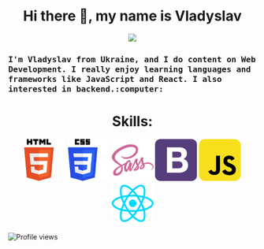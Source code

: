 <h1 align="center"> Hi there 👋, my name is Vladyslav</h1>
<p align="center">
   <img src="https://media.giphy.com/media/ZVik7pBtu9dNS/giphy.gif" width=280>
</p>
 
<h3>  
<samp>
I'm Vladyslav from Ukraine, and I do content on Web Development. I really enjoy learning languages and frameworks like JavaScript and React. I also interested in backend.:computer:
</samp>
</h3>
<h1 align="center">Skills:</h1>

<p align="center">
<img alt="html" width="85px" src="Skills_icon/html_skill.png"/>
<img alt="css" width="85px" src="Skills_icon/css_skill.png"/>
<img alt="SCSS" width="85px" src="Skills_icon/scss_skill.png"/>
<img alt="bootstrap" width="85px" src="Skills_icon/bootstrap_skill.png" />
<img alt="js" width="85px" src="Skills_icon/js_skill.png"/>
<img alt="react" width="85px" src="Skills_icon/react_skill.png"/>


</p>

![Profile views](https://gpvc.arturio.dev/vladyslavos) 
